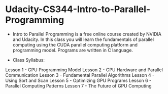 # Udacity-CS344-Intro-to-Parallel-Programming

- Intro to Parallel Programming is a free online course created by NVIDIA and Udacity. In this class you will learn the fundamentals of parallel computing using the CUDA parallel computing platform and programming model. Programs are written in C language.

- Class Syllabus:

Lesson 1 - GPU Programming Model
Lesson 2 - GPU Hardware and Parallel Communication
Lesson 3 - Fundamental Parallel Algorithms
Lesson 4 - Using Sort and Scan
Lesson 5 - Optimizing GPU Programs
Lesson 6 - Parallel Computing Patterns
Lesson 7 - The Future of GPU Computing
